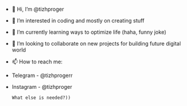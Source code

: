 - 👋 Hi, I’m @tizhproger
- 👀 I’m interested in coding and mostly on creating stuff
- 🌱 I’m currently learning ways to optimize life (haha, funny joke)
- 💞️ I’m looking to collaborate on new projects for building future digital world
- 📫 How to reach me:

- Telegram - @tizhprogerr

- Instagram - @tizhproger

      What else is needed?))

<!---
tizhproger/tizhproger is a ✨ special ✨ repository because its `README.md` (this file) appears on your GitHub profile.
You can click the Preview link to take a look at your changes.
--->
